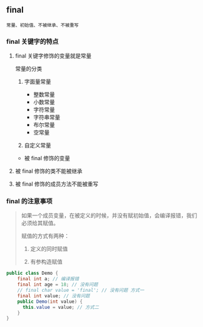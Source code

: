 ## final

`常量、初始值、不被继承、不被重写`

### final 关键字的特点

1. final 关键字修饰的变量就是常量

   常量的分类

   1. 字面量常量

      - 整数常量
      - 小数常量
      - 字符常量
      - 字符串常量
      - 布尔常量
      - 空常量

   2. 自定义常量

   - 被 final 修饰的变量

2. 被 final 修饰的类不能被继承

3. 被 final 修饰的成员方法不能被重写

### final 的注意事项

> 如果一个成员变量，在被定义的时候，并没有赋初始值，会编译报错，我们必须给其赋值。
>
> 赋值的方式有两种：
>
> 1. 定义的同时赋值
>
> 2. 有参构造赋值

```java
public class Demo {
    final int a; // 编译报错
    final int age = 18; // 没有问题
    // final char value = 'final'; // 没有问题 方式一
    final int value; // 没有问题
    public Demo(int value) {
      this.value = value; // 方式二
    }
}
```
